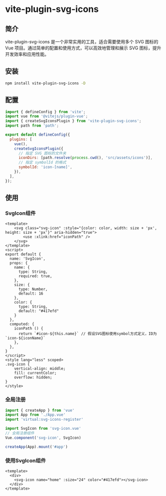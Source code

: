 # vite-plugin-svg-icons

## 简介

vite-plugin-svg-icons 是一个非常实用的工具，适合需要使用多个 SVG 图标的 Vue 项目。通过简单的配置和使用方式，可以高效地管理和展示 SVG 图标，提升开发效率和应用性能。

## 安装

```bash
npm install vite-plugin-svg-icons -D
```

## 配置

```js
import { defineConfig } from 'vite';
import vue from '@vitejs/plugin-vue';
import { createSvgIconsPlugin } from 'vite-plugin-svg-icons';
import path from 'path';

export default defineConfig({
  plugins: [
    vue(),
    createSvgIconsPlugin({
      // 指定 SVG 图标的文件夹
      iconDirs: [path.resolve(process.cwd(), 'src/assets/icons')],
      // 指定 symbolId 的格式
      symbolId: 'icon-[name]',
    }),
  ],
});
```

## 使用

### SvgIcon组件

```vue
<template>
    <svg class="svg-icon" :style="{color: color, width: size + 'px', height: size + 'px'}" aria-hidden="true">
        <use :xlink:href="iconPath" />
    </svg>
</template>
<script>
export default {
  name: 'SvgIcon',
  props: {
    name: {
      type: String,
      required: true,
    },
    size: {
      type: Number,
      default: 16
    },
    color: {
      type: String,
      default: "#417efd"
    }
  },
  computed: {
    iconPath () {
      return `#icon-${this.name}` // 假设SVG图标使用symbol方式定义，ID为`icon-${iconName}`
    },
  },
}
</script>
<style lang="less" scoped>
.svg-icon {
    vertical-align: middle;
    fill: currentColor;
    overflow: hidden;
}
</style>
```

### 全局注册

```js
import { createApp } from 'vue'
import App from './App.vue'
import 'virtual:svg-icons-register'

import SvgIcon from 'svg-icon.vue'
// 全局注册组件
Vue.component('svg-icon', SvgIcon)

createApp(App).mount('#app')
```

### 使用SvgIcon组件

```vue
<template>
  <div>
    <svg-icon name="home" :size="24" color="#417efd"></svg-icon>
  </div>
</template>
```
